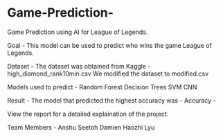 # Game-Prediction-
Game Prediction using AI for League of Legends. 

Goal - 
This model can be used to predict who wins the game League of Legends. 

Dataset - 
The dataset was obtained from Kaggle - high_diamond_rank10min.csv
We modified the dataset to modified.csv

Models used to predict - 
Random Forest
Decision Trees
SVM
CNN

Result - 
The model that predicted the highest accuracy was - 
Accuracy - 

View the report for a detailed explaination of the project.

Team Members - 
Anshu 
Seetoh
Damien
Haozhi Lyu

